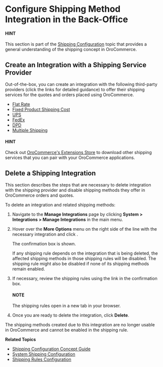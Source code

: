 <a id="sys-integrations-manage-integrations-ups-flat-rate"></a>

<a id="user-guide-shipping-configuration-common-details"></a>

# Configure Shipping Method Integration in the Back-Office

#### HINT
This section is part of the [Shipping Configuration](../../../../concept-guides/shipping-configuration/index.md#admin-guide-shipping) topic that provides a general understanding of the shipping concept in OroCommerce.

## Create an Integration with a Shipping Service Provider

Out-of-the-box, you can create an integration with the following third-party providers (click the links for detailed guidance) to offer their shipping services for the quotes and orders placed using OroCommerce.

* [Flat Rate](flat-rate.md#doc-integrations-flat-rate)
* [Fixed Product Shipping Cost](fixed-shipping.md#doc-integration-fixed-shipping-cost)
* [UPS](ups.md#doc-integrations-ups)
* [FedEx](fedex.md#doc-integrations-fedex)
* [DPD](dpd.md#doc-integrations-dpd)
* [Multiple Shipping](multi-shipping.md#doc-integrations-multi-shipping)

#### HINT
Check out <a href="https://extensions.oroinc.com/orocommerce/" target="_blank">OroCommerce's Extensions Store</a> to download other shipping services that you can pair with your OroCommerce applications.

## Delete a Shipping Integration

This section describes the steps that are necessary to delete integration with the shipping provider and disable shipping methods they offer in OroCommerce orders and quotes.

To delete an integration and related shipping methods:

1. Navigate to the **Manage Integrations** page by clicking **System > Integrations > Manage Integrations** in the main menu.
2. Hover over the <i class="fa fa-ellipsis-h fa-lg" aria-hidden="true"></i> **More Options** menu on the right side of the line with the necessary integration and click <i class="fas fa-trash-alt" aria-hidden="true"></i>.

   The confirmation box is shown.

   If any shipping rule depends on the integration that is being deleted, the affected shipping methods in those shipping rules will be disabled. The shipping rule might also be disabled if none of its shipping methods remain enabled.
3. If necessary, review the shipping rules using the link in the confirmation box.

   #### NOTE
   The shipping rules open in a new tab in your browser.
4. Once you are ready to delete the integration, click **Delete**.

The shipping methods created due to this integration are no longer usable in OroCommerce and cannot be enabled in the shipping rule.

**Related Topics**

* [Shipping Configuration Concept Guide](../../../../concept-guides/shipping-configuration/index.md#admin-guide-shipping)
* [System Shipping Configuration](../../configuration/commerce/shipping/index.md#configuration-guide-commerce-configuration-shipping)
* [Shipping Rules Configuration](../../shipping-rules/index.md#sys-shipping-rules)

<!-- fa-bars = fa-navicon -->
<!-- Ic Tiles is used as Set As Default in saved views, and as tiles in display layout options -->
<!-- IcPencil refers to Rename in Commerce and Inline Editing in CRM -->
<!-- Check mark in the square. -->
<!-- SortDesc is also used as drop-down arrow -->
